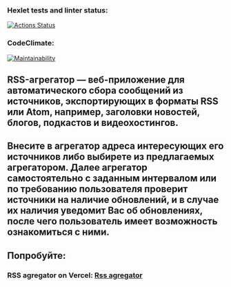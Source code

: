 ### Hexlet tests and linter status:
[![Actions Status](https://github.com/Zhar-anna/frontend-project-11/workflows/hexlet-check/badge.svg)](https://github.com/Zhar-anna/frontend-project-11/actions)

### CodeClimate:
[![Maintainability](https://api.codeclimate.com/v1/badges/5970ee435f3f520c6cc2/maintainability)](https://codeclimate.com/github/Zhar-anna/frontend-project-11/maintainability)


## RSS-агрегатор —  веб-приложение для автоматического сбора сообщений из источников, экспортирующих в форматы RSS или Atom, например, заголовки новостей, блогов, подкастов и видеохостингов.
## Внесите в агрегатор адреса интересующих его источников либо выбирете из предлагаемых агрегатором. Далее агрегатор самостоятельно с заданным интервалом или по требованию пользователя проверит источники на наличие обновлений, и в случае их наличия уведомит Вас об обновлениях, после чего пользователь имеет возможность ознакомиться с ними.

## Попробуйте:
### RSS agregator on Vercel: [Rss agregator](https://frontend-project-11-nqbvcsgwe-zhar-anna.vercel.app)

